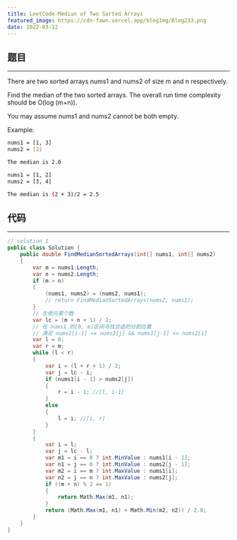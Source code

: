 ```yaml
---
title: LeetCode-Median of Two Sorted Arrays
featured_image: https://cdn-fawn.vercel.app/blogImg/Blog233.png
date: 2022-03-12
---
```


## 题目
***  
There are two sorted arrays nums1 and nums2 of size m and n respectively.

Find the median of the two sorted arrays. The overall run time complexity should be O(log (m+n)).

You may assume nums1 and nums2 cannot be both empty.

Example: 
``` sh
nums1 = [1, 3]
nums2 = [2]

The median is 2.0

nums1 = [1, 2]
nums2 = [3, 4]

The median is (2 + 3)/2 = 2.5
```

## 代码
***  
``` csharp
// solution 1
public class Solution {
    public double FindMedianSortedArrays(int[] nums1, int[] nums2)
    {
        var m = nums1.Length;
        var n = nums2.Length;
        if (m > n)
        {
            (nums1, nums2) = (nums2, nums1);
            // return FindMedianSortedArrays(nums2, nums1);
        }
        // 左侧元素个数
        var lc = (m + n + 1) / 2;
        // 在 nums1 的[0, m]区间寻找合适的分割位置
        // 满足 nums1[i-1] <= nums2[j] && nums1[j-1] <= nums2[i]
        var l = 0;
        var r = m;
        while (l < r)
        {
            var i = (l + r + 1) / 2;
            var j = lc - i;
            if (nums1[i - 1] > nums2[j])
            {
                r = i - 1; //[l, i-1]
            }
            else
            {
                l = i; //[i, r]
            }
        }
        {
            var i = l;
            var j = lc - l;
            var m1 = i == 0 ? int.MinValue : nums1[i - 1];
            var n1 = j == 0 ? int.MinValue : nums2[j - 1];
            var m2 = i == m ? int.MaxValue : nums1[i];
            var n2 = j == n ? int.MaxValue : nums2[j];
            if ((m + n) % 2 == 1)
            {
                return Math.Max(m1, n1);
            }
            return (Math.Max(m1, n1) + Math.Min(m2, n2)) / 2.0;
        }
    }
}
```
